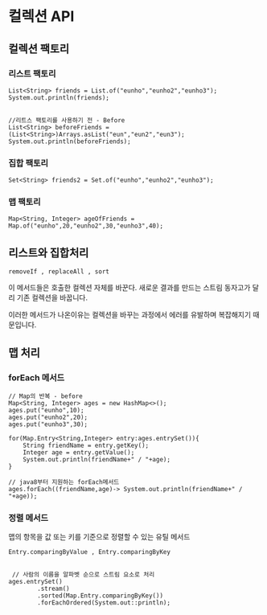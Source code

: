 # 컬렉션 API

## 컬렉션 팩토리

### 리스트 팩토리


```
List<String> friends = List.of("eunho","eunho2","eunho3");
System.out.println(friends);


//리트스 팩토리를 사용하기 전 - Before
List<String> beforeFriends = (List<String>)Arrays.asList("eun","eun2","eun3");
System.out.println(beforeFriends);
```

### 집합 팩토리


```
Set<String> friends2 = Set.of("eunho","eunho2","eunho3");

```

### 맵 팩토리


```
Map<String, Integer> ageOfFriends = Map.of("eunho",20,"eunho2",30,"eunho3",40);

```

## 리스트와 집합처리

``removeIf , replaceAll , sort``

이 메서드들은 호출한 컬렉션 자체를 바꾼다.
새로운 결과를 만드는 스트림 동자고가 달리 기존 컬렉션을 바꿉니다.

이러한 메서드가 나온이유는 컬렉션을 바꾸는 과정에서 에러를 유발하며 복잡해지기 때문입니다.<br>



## 맵 처리

### forEach 메서드

```
// Map의 반복 - before
Map<String, Integer> ages = new HashMap<>();
ages.put("eunho",10);
ages.put("eunho2",20);
ages.put("eunho3",30);

for(Map.Entry<String,Integer> entry:ages.entrySet()){
    String friendName = entry.getKey();
    Integer age = entry.getValue();
    System.out.println(friendName+" / "+age);
}

// java8부터 지원하는 forEach메서드
ages.forEach((friendName,age)-> System.out.println(friendName+" / "+age));
```

### 정렬 메서드

맵의 항목을 값 또는 키를 기준으로 정렬할 수 있는 유틸 메서드

`Entry.comparingByValue , Entry.comparingByKey `


```

 // 사람의 이름을 알파벳 순으로 스트림 요소로 처리
ages.entrySet()
        .stream()
        .sorted(Map.Entry.comparingByKey())
        .forEachOrdered(System.out::println);

```
